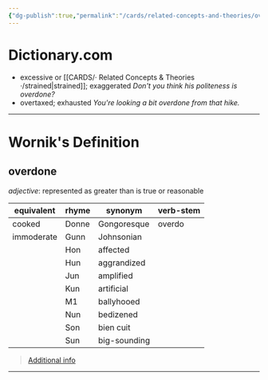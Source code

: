 ```yaml
---
{"dg-publish":true,"permalink":"/cards/related-concepts-and-theories/overdone/","noteIcon":"1","created":"2023-05-10T18:32:53.714+02:00","updated":"2023-05-10T18:35:09.119+02:00"}
---
```


# Dictionary.com 
- excessive or [[CARDS/· Related Concepts & Theories ·/strained\|strained]]; exaggerated
*Don't you think his politeness is overdone?*
- overtaxed; exhausted
*You're looking a bit overdone from that hike.*

---
# Wornik's Definition
## overdone
*adjective*: represented as greater than is true or reasonable

| equivalent |rhyme |synonym |verb-stem |
| --- | --- | --- | --- |
| cooked | Donne | Gongoresque | overdo |
| immoderate | Gunn | Johnsonian |  |
|  | Hon | affected |  |
|  | Hun | aggrandized |  |
|  | Jun | amplified |  |
|  | Kun | artificial |  |
|  | M1 | ballyhooed |  |
|  | Nun | bedizened |  |
|  | Son | bien cuit |  |
|  | Sun | big-sounding |  |

> [Additional info](https://www.wordnik.com/words/overdone)
---